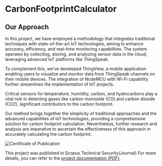 # CarbonFootprintCalculator

## Our Approach

In this project, we have employed a methodology that integrates traditional techniques with state-of-the-art IoT technologies, aiming to enhance accuracy, efficiency, and real-time monitoring capabilities. The system operates by collecting, storing, and analyzing sensor data in the cloud, leveraging advanced IoT platforms like ThingSpeak.

To complement this, we've developed ThingView, a mobile application enabling users to visualize and monitor data from ThingSpeak channels on their mobile devices. The integration of NodeMCU with Wi-Fi capability further streamlines the implementation of IoT projects.

Critical sensors for temperature, humidity, carbon, and hydrocarbons play a vital role in detecting gases like carbon monoxide (CO) and carbon dioxide (CO2), significant contributors to the carbon footprint.

Our method brings together the simplicity of traditional approaches and the advanced capabilities of IoT technologies, providing a comprehensive solution for carbon footprint calculation. Nevertheless, further research and analysis are imperative to ascertain the effectiveness of this approach in accurately calculating the carbon footprint.



![Certificate of Publication]([33-TSJ1602(1).JPG](https://drive.google.com/file/d/1xSvAPzBNfFJAZXpF8DKt0SjEsULQQJEV/view?usp=sharing))

This project was published in Scopus Technical Security(Journal) For more details, you can refer to the [project documentation (PDF)]([https://example.com/your-documentation.pdf](https://drive.google.com/file/d/16WybSIEp32KAj98mu04n-dCxidApDubT/view?usp=sharing)https://drive.google.com/file/d/16WybSIEp32KAj98mu04n-dCxidApDubT/view?usp=sharing).


